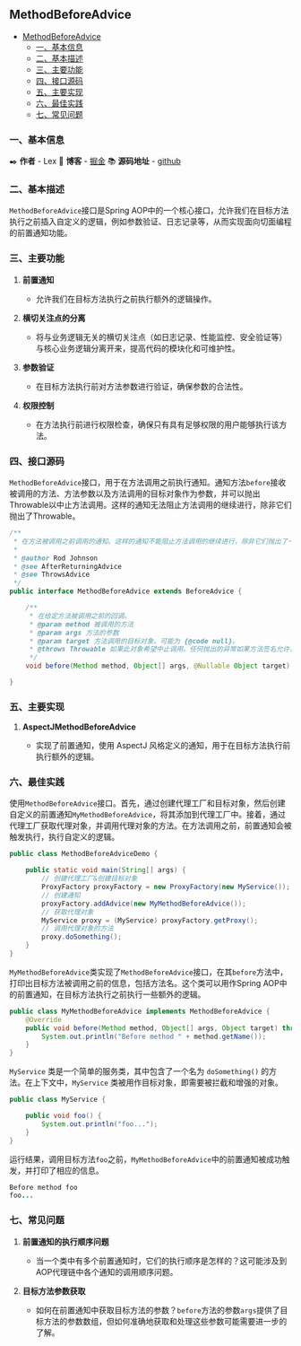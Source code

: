 ## MethodBeforeAdvice

- [MethodBeforeAdvice](#methodbeforeadvice)
  - [一、基本信息](#一基本信息)
  - [二、基本描述](#二基本描述)
  - [三、主要功能](#三主要功能)
  - [四、接口源码](#四接口源码)
  - [五、主要实现](#五主要实现)
  - [六、最佳实践](#六最佳实践)
  - [七、常见问题](#七常见问题)

### 一、基本信息

✒️ **作者** - Lex 📝 **博客** - [掘金](https://juejin.cn/user/4251135018533068/posts) 📚 **源码地址** - [github](https://github.com/xuchengsheng/spring-reading)

### 二、基本描述

`MethodBeforeAdvice`接口是Spring AOP中的一个核心接口，允许我们在目标方法执行之前插入自定义的逻辑，例如参数验证、日志记录等，从而实现面向切面编程的前置通知功能。

### 三、主要功能

1. **前置通知**

   + 允许我们在目标方法执行之前执行额外的逻辑操作。

2. **横切关注点的分离**

   + 将与业务逻辑无关的横切关注点（如日志记录、性能监控、安全验证等）与核心业务逻辑分离开来，提高代码的模块化和可维护性。

3. **参数验证**

   + 在目标方法执行前对方法参数进行验证，确保参数的合法性。

4. **权限控制**

   + 在方法执行前进行权限检查，确保只有具有足够权限的用户能够执行该方法。

### 四、接口源码

`MethodBeforeAdvice`接口，用于在方法调用之前执行通知。通知方法`before`接收被调用的方法、方法参数以及方法调用的目标对象作为参数，并可以抛出Throwable以中止方法调用。这样的通知无法阻止方法调用的继续进行，除非它们抛出了Throwable。

```java
/**
 * 在方法被调用之前调用的通知。这样的通知不能阻止方法调用的继续进行，除非它们抛出了一个Throwable。
 *
 * @author Rod Johnson
 * @see AfterReturningAdvice
 * @see ThrowsAdvice
 */
public interface MethodBeforeAdvice extends BeforeAdvice {

	/**
	 * 在给定方法被调用之前的回调。
	 * @param method 被调用的方法
	 * @param args 方法的参数
	 * @param target 方法调用的目标对象。可能为 {@code null}。
	 * @throws Throwable 如果此对象希望中止调用。任何抛出的异常如果方法签名允许，将返回给调用者。否则异常将作为运行时异常进行包装。
	 */
	void before(Method method, Object[] args, @Nullable Object target) throws Throwable;

}
```

### 五、主要实现

1. **AspectJMethodBeforeAdvice**

   - 实现了前置通知，使用 AspectJ 风格定义的通知，用于在目标方法执行前执行额外的逻辑。

### 六、最佳实践

使用`MethodBeforeAdvice`接口。首先，通过创建代理工厂和目标对象，然后创建自定义的前置通知`MyMethodBeforeAdvice`，将其添加到代理工厂中。接着，通过代理工厂获取代理对象，并调用代理对象的方法。在方法调用之前，前置通知会被触发执行，执行自定义的逻辑。

```java
public class MethodBeforeAdviceDemo {

    public static void main(String[] args) {
        // 创建代理工厂&创建目标对象
        ProxyFactory proxyFactory = new ProxyFactory(new MyService());
        // 创建通知
        proxyFactory.addAdvice(new MyMethodBeforeAdvice());
        // 获取代理对象
        MyService proxy = (MyService) proxyFactory.getProxy();
        // 调用代理对象的方法
        proxy.doSomething();
    }
}
```

`MyMethodBeforeAdvice`类实现了`MethodBeforeAdvice`接口，在其`before`方法中，打印出目标方法被调用之前的信息，包括方法名。这个类可以用作Spring AOP中的前置通知，在目标方法执行之前执行一些额外的逻辑。

```java
public class MyMethodBeforeAdvice implements MethodBeforeAdvice {
    @Override
    public void before(Method method, Object[] args, Object target) throws Throwable {
        System.out.println("Before method " + method.getName());
    }
}
```

`MyService` 类是一个简单的服务类，其中包含了一个名为 `doSomething()` 的方法。在上下文中，`MyService` 类被用作目标对象，即需要被拦截和增强的对象。

```java
public class MyService {

    public void foo() {
        System.out.println("foo...");
    }
}
```

运行结果，调用目标方法`foo`之前，`MyMethodBeforeAdvice`中的前置通知被成功触发，并打印了相应的信息。

```java
Before method foo
foo...
```

### 七、常见问题

1. **前置通知的执行顺序问题**

   + 当一个类中有多个前置通知时，它们的执行顺序是怎样的？这可能涉及到AOP代理链中各个通知的调用顺序问题。

2. **目标方法参数获取**

   + 如何在前置通知中获取目标方法的参数？`before`方法的参数`args`提供了目标方法的参数数组，但如何准确地获取和处理这些参数可能需要进一步的了解。